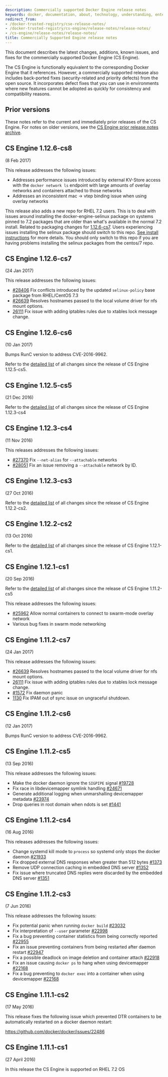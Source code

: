 ```yaml
---
description: Commercially supported Docker Engine release notes
keywords: docker, documentation, about, technology, understanding, enterprise, hub, registry, Commercially Supported Docker Engine, release notes
redirect_from:
- /docker-trusted-registry/cse-release-notes/
- /docker-trusted-registry/cs-engine/release-notes/release-notes/
- /cs-engine/release-notes/release-notes/
title: Commercially Supported Engine release notes
---
```


This document describes the latest changes, additions, known issues, and fixes
for the commercially supported Docker Engine (CS Engine).

The CS Engine is functionally equivalent to the corresponding Docker Engine that
it references. However, a commercially supported release also includes
back-ported fixes (security-related and priority defects) from the open source.
It incorporates defect fixes that you can use in environments where new features
cannot be adopted as quickly for consistency and compatibility reasons.

## Prior versions

These notes refer to the current and immediately prior releases of the
CS Engine. For notes on older versions, see the [CS Engine prior release notes archive](prior-release-notes.md).

## CS Engine 1.12.6-cs8
(8 Feb 2017)

This release addresses the following issues:

* Addresses performance issues introduced by external KV-Store access with the
`docker network ls` endpoint with large amounts of overlay networks and containers
attached to those networks
* Addresses an inconsistent mac -> vtep binding issue when using overlay networks

This release also adds a new repo for RHEL 7.2 users.
This is to deal with issues around installing the docker-engine-selinux package
on systems pinned to 7.2 packages that are older than what's available in the
normal 7.2 install. Related to packaging changes for [1.12.6-cs7](#cs-engine-1126-cs7).
Users experiencing issues installing the selinux package should switch to this
repo. [See install instructions](/cs-engine/install.md) for more details.
You should only switch to this repo if you are having problems installing the
selinux packages from the centos/7 repo.

## CS Engine 1.12.6-cs7
(24 Jan 2017)

This release addresses the following issues:

* [#28406](https://github.com/docker/docker/issues/28406) Fix conflicts introduced
by the updated `selinux-policy` base package from RHEL/CentOS 7.3
* [#26639](https://github.com/docker/docker/issues/26639) Resolves hostnames passed
to the local volume driver for nfs mount options.
* [26111](https://github.com/docker/docker/issues/26111) Fix issue with adding
iptables rules due to xtables lock message change.

## CS Engine 1.12.6-cs6
(10 Jan 2017)

Bumps RunC version to address CVE-2016-9962.

Refer to the [detailed list](https://github.com/docker/docker/releases/tag/v1.12.6) of all
changes since the release of CS Engine 1.12.5-cs5.

## CS Engine 1.12.5-cs5
(21 Dec 2016)

Refer to the [detailed list](https://github.com/docker/docker/releases/tag/v1.12.5) of all
changes since the release of CS Engine 1.12.3-cs4

## CS Engine 1.12.3-cs4
(11 Nov 2016)

This releases addresses the following issues:

* [#27370](https://github.com/docker/docker/issues/27370) Fix `--net-alias` for
`--attachable` networks
* [#28051](https://github.com/docker/docker/issues/28051) Fix an issue removing
a `--attachable` network by ID.

## CS Engine 1.12.3-cs3
(27 Oct 2016)

Refer to the [detailed list](https://github.com/docker/docker/releases) of all
changes since the release of CS Engine 1.12.2-cs2.

## CS Engine 1.12.2-cs2
(13 Oct 2016)

Refer to the [detailed list](https://github.com/docker/docker/releases) of all
changes since the release of CS Engine 1.12.1-cs1.

## CS Engine 1.12.1-cs1
(20 Sep 2016)

Refer to the [detailed list](https://github.com/docker/docker/releases) of all
changes since the release of CS Engine 1.11.2-cs5

This release addresses the following issues:

* [#25962](https://github.com/docker/docker/pull/25962) Allow normal containers
to connect to swarm-mode overlay network
* Various bug fixes in swarm mode networking

## CS Engine 1.11.2-cs7
(24 Jan 2017)

This release addresses the following issues:

* [#26639](https://github.com/docker/docker/issues/26639) Resolves hostnames passed
to the local volume driver for nfs mount options.
* [26111](https://github.com/docker/docker/issues/26111) Fix issue with adding
iptables rules due to xtables lock message change.
* [#1572](https://github.com/docker/libnetwork/issues/1572) Fix daemon panic
* [1130](https://github.com/docker/libnetwork/pull/1130) Fix IPAM out of sync
issue on ungraceful shutdown.

## CS Engine 1.11.2-cs6
(12 Jan 2017)

Bumps RunC version to address CVE-2016-9962.

## CS Engine 1.11.2-cs5
(13 Sep 2016)

This release addresses the following issues:

* Make the docker daemon ignore the `SIGPIPE` signal
[#19728](https://github.com/docker/docker/issues/19728)
* Fix race in libdevicemapper symlink handling
[#24671](https://github.com/docker/docker/issues/24671)
* Generate additional logging when unmarshalling devicemapper metadata
[#23974](https://github.com/docker/docker/pull/23974)
* Drop queries in root domain when ndots is set
[#1441](https://github.com/docker/libnetwork/pull/1441)

## CS Engine 1.11.2-cs4
(16 Aug 2016)

This releases addresses the following issues:

* Change systemd kill mode to `process` so systemd only stops the docker daemon
[#21933](https://github.com/docker/docker/issues/21933)
* Fix dropped external DNS responses when greater than 512 bytes
[#1373](https://github.com/docker/libnetwork/pull/1373)
* Remove UDP connection caching in embedded DNS server
[#1352](https://github.com/docker/libnetwork/pull/1352)
* Fix issue where truncated DNS replies were discarded by the embedded DNS server
[#1351](https://github.com/docker/libnetwork/pull/1351)

## CS Engine 1.11.2-cs3
(7 Jun 2016)

This release addresses the following issues:

* Fix potential panic when running `docker build`
[#23032](https://github.com/docker/docker/pull/23032)
* Fix interpretation of `--user` parameter
[#22998](https://github.com/docker/docker/pull/22998)
* Fix a bug preventing container statistics from being correctly reported
[#22955](https://github.com/docker/docker/pull/22955)
* Fix an issue preventing containers from being restarted after daemon restart
[#22947](https://github.com/docker/docker/pull/22947)
* Fix a possible deadlock on image deletion and container attach
[#22918](https://github.com/docker/docker/pull/22918)
* Fix an issue causing `docker ps` to hang when using devicemapper
[#22168](https://github.com/docker/docker/pull/22168)
* Fix a bug preventing to `docker exec` into a container when using
devicemapper [#22168](https://github.com/docker/docker/pull/22168)

## CS Engine 1.11.1-cs2
(17 May 2016)

This release fixes the following issue which prevented DTR containers to be automatically restarted on a docker daemon restart:

https://github.com/docker/docker/issues/22486

## CS Engine 1.11.1-cs1
(27 April 2016)

In this release the CS Engine is supported on RHEL 7.2 OS
